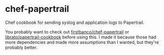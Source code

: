 chef-papertrail
===============

Chef cookbook for sending syslog and application logs to Papertrail.

You probably want to check out [firstbanco/chef-papertrail](https://github.com/firstbanco/chef-papertrail/) or [librato/papertrail-cookbook](https://github.com/librato/papertrail-cookbook) before using this.  I made it because those had more dependencies and made more assumptions than I wanted, but they're probably better.
